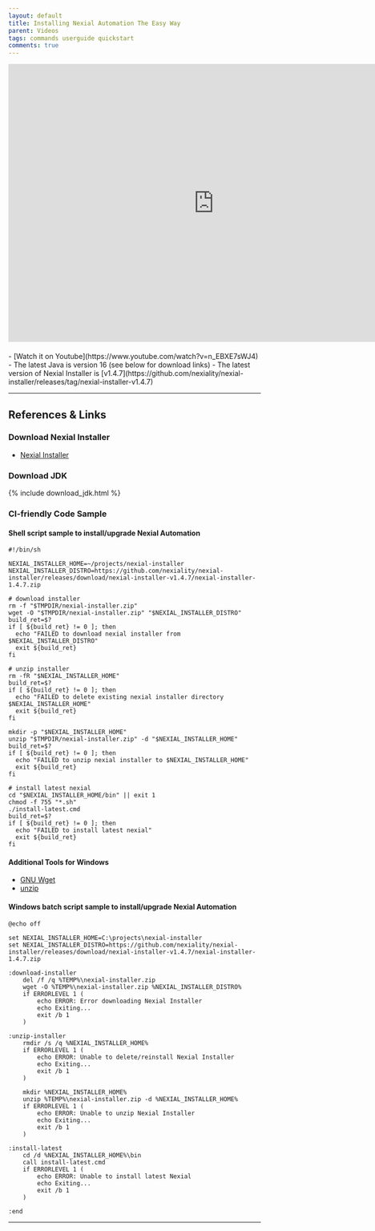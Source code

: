 ```yaml
---
layout: default
title: Installing Nexial Automation The Easy Way
parent: Videos
tags: commands userguide quickstart
comments: true
---
```


<iframe width="820" height="555" src="https://www.youtube-nocookie.com/embed/n_EBXE7sWJ4" 
  frameborder="0" style="margin-bottom:20px" allow="autoplay; encrypted-media" allowfullscreen></iframe>
- [Watch it on Youtube](https://www.youtube.com/watch?v=n_EBXE7sWJ4)
- The latest Java is version 16 (see below for download links)
- The latest version of Nexial Installer is [v1.4.7](https://github.com/nexiality/nexial-installer/releases/tag/nexial-installer-v1.4.7)

-----

## References & Links

### Download Nexial Installer
- [Nexial Installer](https://github.com/nexiality/nexial-installer#get-installer)


### Download JDK
{% include download_jdk.html %}


### CI-friendly Code Sample

#### Shell script sample to install/upgrade Nexial Automation

```
#!/bin/sh

NEXIAL_INSTALLER_HOME=~/projects/nexial-installer
NEXIAL_INSTALLER_DISTRO=https://github.com/nexiality/nexial-installer/releases/download/nexial-installer-v1.4.7/nexial-installer-1.4.7.zip

# download installer
rm -f "$TMPDIR/nexial-installer.zip"
wget -O "$TMPDIR/nexial-installer.zip" "$NEXIAL_INSTALLER_DISTRO"
build_ret=$?
if [ ${build_ret} != 0 ]; then
  echo "FAILED to download nexial installer from $NEXIAL_INSTALLER_DISTRO"
  exit ${build_ret}
fi

# unzip installer
rm -fR "$NEXIAL_INSTALLER_HOME"
build_ret=$?
if [ ${build_ret} != 0 ]; then
  echo "FAILED to delete existing nexial installer directory $NEXIAL_INSTALLER_HOME"
  exit ${build_ret}
fi

mkdir -p "$NEXIAL_INSTALLER_HOME"
unzip "$TMPDIR/nexial-installer.zip" -d "$NEXIAL_INSTALLER_HOME"
build_ret=$?
if [ ${build_ret} != 0 ]; then
  echo "FAILED to unzip nexial installer to $NEXIAL_INSTALLER_HOME"
  exit ${build_ret}
fi

# install latest nexial
cd "$NEXIAL_INSTALLER_HOME/bin" || exit 1
chmod -f 755 "*.sh"
./install-latest.cmd
build_ret=$?
if [ ${build_ret} != 0 ]; then
  echo "FAILED to install latest nexial"
  exit ${build_ret}
fi
```

#### Additional Tools for Windows
- [GNU Wget](https://eternallybored.org/misc/wget/)
- [unzip](http://stahlworks.com/dev/index.php?tool=zipunzip)

#### Windows batch script sample to install/upgrade Nexial Automation

```batch
@echo off

set NEXIAL_INSTALLER_HOME=C:\projects\nexial-installer
set NEXIAL_INSTALLER_DISTRO=https://github.com/nexiality/nexial-installer/releases/download/nexial-installer-v1.4.7/nexial-installer-1.4.7.zip

:download-installer
	del /f /q %TEMP%\nexial-installer.zip
	wget -O %TEMP%\nexial-installer.zip %NEXIAL_INSTALLER_DISTRO%
	if ERRORLEVEL 1 (
		echo ERROR: Error downloading Nexial Installer
		echo Exiting...
		exit /b 1
	)

:unzip-installer
	rmdir /s /q %NEXIAL_INSTALLER_HOME%
	if ERRORLEVEL 1 (
		echo ERROR: Unable to delete/reinstall Nexial Installer
		echo Exiting...
		exit /b 1
	)

	mkdir %NEXIAL_INSTALLER_HOME%
	unzip %TEMP%\nexial-installer.zip -d %NEXIAL_INSTALLER_HOME%
	if ERRORLEVEL 1 (
		echo ERROR: Unable to unzip Nexial Installer
		echo Exiting...
		exit /b 1
	)

:install-latest
	cd /d %NEXIAL_INSTALLER_HOME%\bin
	call install-latest.cmd
	if ERRORLEVEL 1 (
		echo ERROR: Unable to install latest Nexial 
		echo Exiting...
		exit /b 1
	)

:end
```

-----
